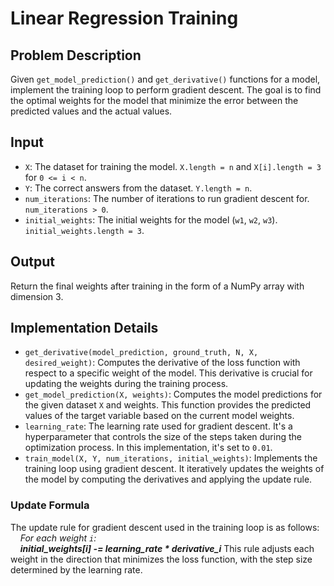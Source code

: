 # Linear Regression Training

## Problem Description
Given `get_model_prediction()` and `get_derivative()` functions for a model, implement the training loop to perform gradient descent. The goal is to find the optimal weights for the model that minimize the error between the predicted values and the actual values.

## Input
- `X`: The dataset for training the model. `X.length = n` and `X[i].length = 3` for `0 <= i < n`.
- `Y`: The correct answers from the dataset. `Y.length = n`.
- `num_iterations`: The number of iterations to run gradient descent for. `num_iterations > 0`.
- `initial_weights`: The initial weights for the model (`w1`, `w2`, `w3`). `initial_weights.length = 3`.

## Output
Return the final weights after training in the form of a NumPy array with dimension 3.

## Implementation Details
- `get_derivative(model_prediction, ground_truth, N, X, desired_weight)`: Computes the derivative of the loss function with respect to a specific weight of the model. This derivative is crucial for updating the weights during the training process.
- `get_model_prediction(X, weights)`: Computes the model predictions for the given dataset `X` and weights. This function provides the predicted values of the target variable based on the current model weights.
- `learning_rate`: The learning rate used for gradient descent. It's a hyperparameter that controls the size of the steps taken during the optimization process. In this implementation, it's set to `0.01`.
- `train_model(X, Y, num_iterations, initial_weights)`: Implements the training loop using gradient descent. It iteratively updates the weights of the model by computing the derivatives and applying the update rule.

### Update Formula
The update rule for gradient descent used in the training loop is as follows:<br>
&nbsp;&nbsp;&nbsp;&nbsp;_For each weight `i`:_<br>
&nbsp;&nbsp;&nbsp;&nbsp;***_initial_weights[i] -= learning_rate * derivative_i_***
This rule adjusts each weight in the direction that minimizes the loss function, with the step size determined by the learning rate.
